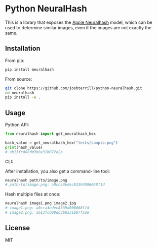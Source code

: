 # Python NeuralHash

This is a library that exposes the [Apple Neuralhash](https://www.apple.com/child-safety/pdf/CSAM_Detection_Technical_Summary.pdf) model, which can be used to determine similar images, even if the images are not exactly the same.

## Installation

From pip:

```bash
pip install neuralhash
```

From source:

```bash
git clone https://github.com/joshterrill/python-neuralhash.git
cd neuralhash
pip install -e .
```

## Usage

Python API:

```python
from neuralhash import get_neuralhash_hex

hash_value = get_neuralhash_hex("tests/sample.png")
print(hash_value)
# ab13fcd08dd3b0a31b07fa2e
```

CLI:

After installation, you also get a command-line tool:

```bash
neuralhash path/to/image.png
# path/to/image.png: a0cca3edec8339d006068f1d
```

Hash multiple files at once:

```bash
neuralhash image1.png image2.jpg
# image1.png: a0cca3edec8339d006068f1d
# image2.png: ab13fcd08dd3b0a31b07fa2e
```

## License

MIT